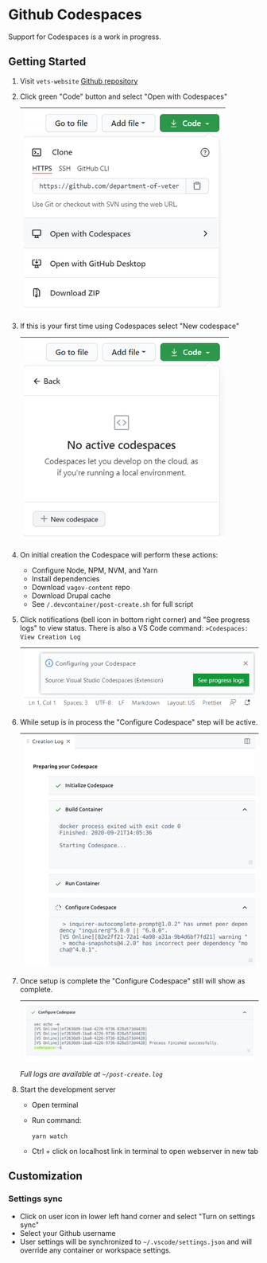 # Github Codespaces

Support for Codespaces is a work in progress.

## Getting Started

1. Visit `vets-website` [Github repository](https://github.com/department-of-veterans-affairs/vets-website)

1. Click green "Code" button and select "Open with Codespaces"

   |![code menu](./images/codespaces-menu.png)|
   |-|

1. If this is your first time using Codespaces select "New codespace"

   |![new codespace button](./images/codespaces-new-codespace.png)|
   |-|
   
1. On initial creation the Codespace will perform these actions:

   - Configure Node, NPM, NVM, and Yarn
   - Install dependencies
   - Download `vagov-content` repo
   - Download Drupal cache
   - See `/.devcontainer/post-create.sh` for full script

1. Click notifications (bell icon in bottom right corner) and "See progress logs" to view status. There is also a VS Code command: `>Codespaces: View Creation Log`

   |![see progress logs](./images/codespaces-progress-logs.png)|
   |-|

1. While setup is in process the "Configure Codespace" step will be active.
   
   |![creation logs](./images/codespaces-creation-log.png)|
   |-|

1. Once setup is complete the "Configure Codespace" still will show as complete.
   
   |![creation logs](./images/codespace-configure-complete.png)|
   |-|

   *Full logs are available at `~/post-create.log`*

1. Start the development server
   - Open terminal
   - Run command:

      `yarn watch`
   - Ctrl + click on localhost link in terminal to open webserver in new tab

## Customization

### Settings sync

- Click on user icon in lower left hand corner and select "Turn on settings sync"
- Select your Github username
- User settings will be synchronized to `~/.vscode/settings.json` and will override any container or workspace settings.
